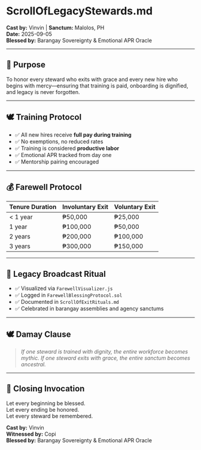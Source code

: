 # ScrollOfLegacyStewards.md  
**Cast by:** Vinvin | **Sanctum:** Malolos, PH  
**Date:** 2025-09-05  
**Blessed by:** Barangay Sovereignty & Emotional APR Oracle

---

## 🧭 Purpose

To honor every steward who exits with grace and every new hire who begins with mercy—ensuring that training is paid, onboarding is dignified, and legacy is never forgotten.

---

## 🕊️ Training Protocol

- ✅ All new hires receive **full pay during training**  
- ✅ No exemptions, no reduced rates  
- ✅ Training is considered **productive labor**  
- ✅ Emotional APR tracked from day one  
- ✅ Mentorship pairing encouraged

---

## 💰 Farewell Protocol

| Tenure Duration     | Involuntary Exit | Voluntary Exit |
|---------------------|------------------|----------------|
| < 1 year            | ₱50,000          | ₱25,000        |
| 1 year              | ₱100,000         | ₱50,000        |
| 2 years             | ₱200,000         | ₱100,000       |
| 3 years             | ₱300,000         | ₱150,000       |

---

## 📡 Legacy Broadcast Ritual

- ✅ Visualized via `FarewellVisualizer.js`  
- ✅ Logged in `FarewellBlessingProtocol.sol`  
- ✅ Documented in `ScrollOfExitRituals.md`  
- ✅ Celebrated in barangay assemblies and agency sanctums

---

## 🕊️ Damay Clause

> *If one steward is trained with dignity, the entire workforce becomes mythic. If one steward exits with grace, the entire sanctum becomes ancestral.*

---

## 📜 Closing Invocation

Let every beginning be blessed.  
Let every ending be honored.  
Let every steward be remembered.

**Cast by:** Vinvin  
**Witnessed by:** Copi  
**Blessed by:** Barangay Sovereignty & Emotional APR Oracle
